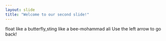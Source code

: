 ```yaml
---
layout: slide
title: "Welcome to our second slide!"
---
```

float like a butterfly,sting like a bee-mohammad ali
Use the left arrow to go back!
